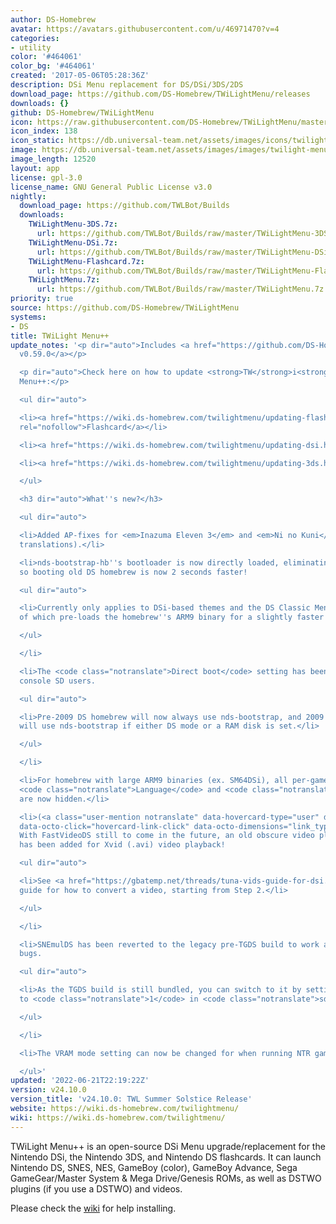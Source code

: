 ```yaml
---
author: DS-Homebrew
avatar: https://avatars.githubusercontent.com/u/46971470?v=4
categories:
- utility
color: '#464061'
color_bg: '#464061'
created: '2017-05-06T05:28:36Z'
description: DSi Menu replacement for DS/DSi/3DS/2DS
download_page: https://github.com/DS-Homebrew/TWiLightMenu/releases
downloads: {}
github: DS-Homebrew/TWiLightMenu
icon: https://raw.githubusercontent.com/DS-Homebrew/TWiLightMenu/master/booter/Twilight%2B%2B-animated%20icon-fix.gif
icon_index: 138
icon_static: https://db.universal-team.net/assets/images/icons/twilight-menu.png
image: https://db.universal-team.net/assets/images/images/twilight-menu.png
image_length: 12520
layout: app
license: gpl-3.0
license_name: GNU General Public License v3.0
nightly:
  download_page: https://github.com/TWLBot/Builds
  downloads:
    TWiLightMenu-3DS.7z:
      url: https://github.com/TWLBot/Builds/raw/master/TWiLightMenu-3DS.7z
    TWiLightMenu-DSi.7z:
      url: https://github.com/TWLBot/Builds/raw/master/TWiLightMenu-DSi.7z
    TWiLightMenu-Flashcard.7z:
      url: https://github.com/TWLBot/Builds/raw/master/TWiLightMenu-Flashcard.7z
    TWiLightMenu.7z:
      url: https://github.com/TWLBot/Builds/raw/master/TWiLightMenu.7z
priority: true
source: https://github.com/DS-Homebrew/TWiLightMenu
systems:
- DS
title: TWiLight Menu++
update_notes: '<p dir="auto">Includes <a href="https://github.com/DS-Homebrew/nds-bootstrap/releases/tag/v0.59.0">nds-bootstrap
  v0.59.0</a></p>

  <p dir="auto">Check here on how to update <strong>TW</strong>i<strong>L</strong>ight
  Menu++:</p>

  <ul dir="auto">

  <li><a href="https://wiki.ds-homebrew.com/twilightmenu/updating-flashcard.html"
  rel="nofollow">Flashcard</a></li>

  <li><a href="https://wiki.ds-homebrew.com/twilightmenu/updating-dsi.html" rel="nofollow">DSi</a></li>

  <li><a href="https://wiki.ds-homebrew.com/twilightmenu/updating-3ds.html" rel="nofollow">3DS</a></li>

  </ul>

  <h3 dir="auto">What''s new?</h3>

  <ul dir="auto">

  <li>Added AP-fixes for <em>Inazuma Eleven 3</em> and <em>Ni no Kuni</em> (Spanish
  translations).</li>

  <li>nds-bootstrap-hb''s bootloader is now directly loaded, eliminating the middleman,
  so booting old DS homebrew is now 2 seconds faster!

  <ul dir="auto">

  <li>Currently only applies to DSi-based themes and the DS Classic Menu, the latter
  of which pre-loads the homebrew''s ARM9 binary for a slightly faster boot.</li>

  </ul>

  </li>

  <li>The <code class="notranslate">Direct boot</code> setting has been removed for
  console SD users.

  <ul dir="auto">

  <li>Pre-2009 DS homebrew will now always use nds-bootstrap, and 2009 or later homebrew
  will use nds-bootstrap if either DS mode or a RAM disk is set.</li>

  </ul>

  </li>

  <li>For homebrew with large ARM9 binaries (ex. SM64DSi), all per-game settings except
  <code class="notranslate">Language</code> and <code class="notranslate">Region</code>
  are now hidden.</li>

  <li>(<a class="user-mention notranslate" data-hovercard-type="user" data-hovercard-url="/users/chishm/hovercard"
  data-octo-click="hovercard-link-click" data-octo-dimensions="link_type:self" href="https://github.com/chishm">@chishm</a>)
  With FastVideoDS still to come in the future, an old obscure video player, tuna-viDS,
  has been added for Xvid (.avi) video playback!

  <ul dir="auto">

  <li>See <a href="https://gbatemp.net/threads/tuna-vids-guide-for-dsi.613493/" rel="nofollow">this</a>
  guide for how to convert a video, starting from Step 2.</li>

  </ul>

  </li>

  <li>SNEmulDS has been reverted to the legacy pre-TGDS build to work around a few
  bugs.

  <ul dir="auto">

  <li>As the TGDS build is still bundled, you can switch to it by setting <code class="notranslate">NEW_SNES_EMU_VER</code>
  to <code class="notranslate">1</code> in <code class="notranslate">sd:/_nds/TWiLightMenu/settings.ini</code>.</li>

  </ul>

  </li>

  <li>The VRAM mode setting can now be changed for when running NTR games in DSi mode.</li>

  </ul>'
updated: '2022-06-21T22:19:22Z'
version: v24.10.0
version_title: 'v24.10.0: TWL Summer Solstice Release'
website: https://wiki.ds-homebrew.com/twilightmenu/
wiki: https://wiki.ds-homebrew.com/twilightmenu/
---
```

TWiLight Menu++ is an open-source DSi Menu upgrade/replacement for the Nintendo DSi, the Nintendo 3DS, and Nintendo DS flashcards. It can launch Nintendo DS, SNES, NES, GameBoy (color), GameBoy Advance, Sega GameGear/Master System & Mega Drive/Genesis ROMs, as well as DSTWO plugins (if you use a DSTWO) and videos.

Please check the [wiki](https://wiki.ds-homebrew.com/twilightmenu/) for help installing.